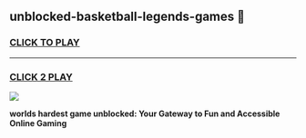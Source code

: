 
## unblocked-basketball-legends-games 👋
<h3>
<a href="https://premium.freeplayer.one?title=unblocked-basketball-legends-games&ref=14F">CLICK TO PLAY</a></h3>
<hr>

<h3>
<a href="https://premium.freeplayer.one?title=unblocked-basketball-legends-games&ref=14F">CLICK 2 PLAY</a>
  
</h3>

<a href="https://premium.freeplayer.one?title=unblocked-basketball-legends-games&ref=12F/"><img src="https://clearcache.store/games.png"></a>


**worlds hardest game unblocked: Your Gateway to Fun and Accessible Online Gaming**

